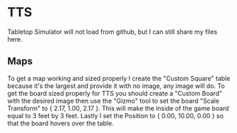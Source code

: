 TTS
===

Tabletop Simulator will not load from github, but I can still share my files here.

Maps
----

To get a map working and sized properly I create the "Custom Square" table because it's the largest and provide it with no image, any image will do.  To get the board sized properly for TTS you should create a "Custom Board" with the desired image then use the "Gizmo" tool to set the board "Scale Transform" to { 2.17, 1.00, 2.17 }.  This will make the inside of the game board equal to 3 feet by 3 feet.  Lastly I set the Position to { 0.00, 10.00, 0.00 } so that the board hovers over the table.

